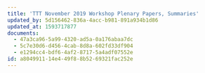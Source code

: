 ```yaml
---
title: 'TTT November 2019 Workshop Plenary Papers, Summaries'
updated_by: 5d156462-836a-4acc-b981-891a934b1d86
updated_at: 1593717877
documents:
  - 47a3ca96-5a99-4320-ad5a-0a176abaa7dc
  - 5c7e30d6-d456-4cab-8d8a-602fd33df904
  - e1294cc4-bdf6-4af2-8717-5a4adf07552e
id: a8049911-14e4-49f8-8b52-69321fac252e
---
```

